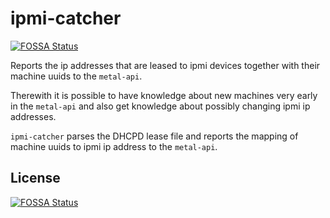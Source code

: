# ipmi-catcher
[![FOSSA Status](https://app.fossa.io/api/projects/git%2Bgithub.com%2Fmetal-stack%2Fipmi-catcher.svg?type=shield)](https://app.fossa.io/projects/git%2Bgithub.com%2Fmetal-stack%2Fipmi-catcher?ref=badge_shield)


Reports the ip addresses that are leased to ipmi devices together with their machine uuids to the `metal-api`.

Therewith it is possible to have knowledge about new machines very early in the `metal-api` and also get knowledge about possibly changing ipmi ip addresses.

`ipmi-catcher` parses the DHCPD lease file and reports the mapping of machine uuids to ipmi ip address to the `metal-api`.


## License
[![FOSSA Status](https://app.fossa.io/api/projects/git%2Bgithub.com%2Fmetal-stack%2Fipmi-catcher.svg?type=large)](https://app.fossa.io/projects/git%2Bgithub.com%2Fmetal-stack%2Fipmi-catcher?ref=badge_large)